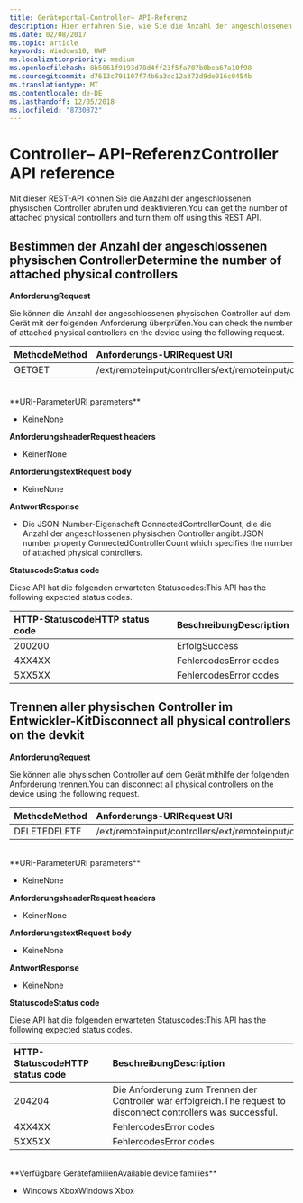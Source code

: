 ```yaml
---
title: Geräteportal-Controller– API-Referenz
description: Hier erfahren Sie, wie Sie die Anzahl der angeschlossenen physischen Controller abrufen und sie programmgesteuert deaktivieren.
ms.date: 02/08/2017
ms.topic: article
keywords: Windows10, UWP
ms.localizationpriority: medium
ms.openlocfilehash: 8b5061f9193d78d4ff23f5fa707b0bea67a10f98
ms.sourcegitcommit: d7613c791107f74b6a3dc12a372d9de916c0454b
ms.translationtype: MT
ms.contentlocale: de-DE
ms.lasthandoff: 12/05/2018
ms.locfileid: "8730872"
---
```

# <a name="controller-api-reference"></a><span data-ttu-id="a71c5-104">Controller– API-Referenz</span><span class="sxs-lookup"><span data-stu-id="a71c5-104">Controller API reference</span></span>   
<span data-ttu-id="a71c5-105">Mit dieser REST-API können Sie die Anzahl der angeschlossenen physischen Controller abrufen und deaktivieren.</span><span class="sxs-lookup"><span data-stu-id="a71c5-105">You can get the number of attached physical controllers and turn them off using this REST API.</span></span>

## <a name="determine-the-number-of-attached-physical-controllers"></a><span data-ttu-id="a71c5-106">Bestimmen der Anzahl der angeschlossenen physischen Controller</span><span class="sxs-lookup"><span data-stu-id="a71c5-106">Determine the number of attached physical controllers</span></span>

**<span data-ttu-id="a71c5-107">Anforderung</span><span class="sxs-lookup"><span data-stu-id="a71c5-107">Request</span></span>**

<span data-ttu-id="a71c5-108">Sie können die Anzahl der angeschlossenen physischen Controller auf dem Gerät mit der folgenden Anforderung überprüfen.</span><span class="sxs-lookup"><span data-stu-id="a71c5-108">You can check the number of attached physical controllers on the device using the following request.</span></span>

<span data-ttu-id="a71c5-109">Methode</span><span class="sxs-lookup"><span data-stu-id="a71c5-109">Method</span></span>      | <span data-ttu-id="a71c5-110">Anforderungs-URI</span><span class="sxs-lookup"><span data-stu-id="a71c5-110">Request URI</span></span>
:------     | :-----
<span data-ttu-id="a71c5-111">GET</span><span class="sxs-lookup"><span data-stu-id="a71c5-111">GET</span></span> | <span data-ttu-id="a71c5-112">/ext/remoteinput/controllers</span><span class="sxs-lookup"><span data-stu-id="a71c5-112">/ext/remoteinput/controllers</span></span>
<br />
**<span data-ttu-id="a71c5-113">URI-Parameter</span><span class="sxs-lookup"><span data-stu-id="a71c5-113">URI parameters</span></span>**

- <span data-ttu-id="a71c5-114">Keine</span><span class="sxs-lookup"><span data-stu-id="a71c5-114">None</span></span>

**<span data-ttu-id="a71c5-115">Anforderungsheader</span><span class="sxs-lookup"><span data-stu-id="a71c5-115">Request headers</span></span>**

- <span data-ttu-id="a71c5-116">Keiner</span><span class="sxs-lookup"><span data-stu-id="a71c5-116">None</span></span>

**<span data-ttu-id="a71c5-117">Anforderungstext</span><span class="sxs-lookup"><span data-stu-id="a71c5-117">Request body</span></span>**   

- <span data-ttu-id="a71c5-118">Keine</span><span class="sxs-lookup"><span data-stu-id="a71c5-118">None</span></span>

**<span data-ttu-id="a71c5-119">Antwort</span><span class="sxs-lookup"><span data-stu-id="a71c5-119">Response</span></span>**   

- <span data-ttu-id="a71c5-120">Die JSON-Number-Eigenschaft ConnectedControllerCount, die die Anzahl der angeschlossenen physischen Controller angibt.</span><span class="sxs-lookup"><span data-stu-id="a71c5-120">JSON number property ConnectedControllerCount which specifies the number of attached physical controllers.</span></span>

**<span data-ttu-id="a71c5-121">Statuscode</span><span class="sxs-lookup"><span data-stu-id="a71c5-121">Status code</span></span>**

<span data-ttu-id="a71c5-122">Diese API hat die folgenden erwarteten Statuscodes:</span><span class="sxs-lookup"><span data-stu-id="a71c5-122">This API has the following expected status codes.</span></span>

<span data-ttu-id="a71c5-123">HTTP-Statuscode</span><span class="sxs-lookup"><span data-stu-id="a71c5-123">HTTP status code</span></span>      | <span data-ttu-id="a71c5-124">Beschreibung</span><span class="sxs-lookup"><span data-stu-id="a71c5-124">Description</span></span>
:------     | :-----
<span data-ttu-id="a71c5-125">200</span><span class="sxs-lookup"><span data-stu-id="a71c5-125">200</span></span> | <span data-ttu-id="a71c5-126">Erfolg</span><span class="sxs-lookup"><span data-stu-id="a71c5-126">Success</span></span>
<span data-ttu-id="a71c5-127">4XX</span><span class="sxs-lookup"><span data-stu-id="a71c5-127">4XX</span></span> | <span data-ttu-id="a71c5-128">Fehlercodes</span><span class="sxs-lookup"><span data-stu-id="a71c5-128">Error codes</span></span>
<span data-ttu-id="a71c5-129">5XX</span><span class="sxs-lookup"><span data-stu-id="a71c5-129">5XX</span></span> | <span data-ttu-id="a71c5-130">Fehlercodes</span><span class="sxs-lookup"><span data-stu-id="a71c5-130">Error codes</span></span>

## <a name="disconnect-all-physical-controllers-on-the-devkit"></a><span data-ttu-id="a71c5-131">Trennen aller physischen Controller im Entwickler-Kit</span><span class="sxs-lookup"><span data-stu-id="a71c5-131">Disconnect all physical controllers on the devkit</span></span>

**<span data-ttu-id="a71c5-132">Anforderung</span><span class="sxs-lookup"><span data-stu-id="a71c5-132">Request</span></span>**

<span data-ttu-id="a71c5-133">Sie können alle physischen Controller auf dem Gerät mithilfe der folgenden Anforderung trennen.</span><span class="sxs-lookup"><span data-stu-id="a71c5-133">You can disconnect all physical controllers on the device using the following request.</span></span>

<span data-ttu-id="a71c5-134">Methode</span><span class="sxs-lookup"><span data-stu-id="a71c5-134">Method</span></span>      | <span data-ttu-id="a71c5-135">Anforderungs-URI</span><span class="sxs-lookup"><span data-stu-id="a71c5-135">Request URI</span></span>
:------     | :-----
<span data-ttu-id="a71c5-136">DELETE</span><span class="sxs-lookup"><span data-stu-id="a71c5-136">DELETE</span></span> | <span data-ttu-id="a71c5-137">/ext/remoteinput/controllers</span><span class="sxs-lookup"><span data-stu-id="a71c5-137">/ext/remoteinput/controllers</span></span>
<br />
**<span data-ttu-id="a71c5-138">URI-Parameter</span><span class="sxs-lookup"><span data-stu-id="a71c5-138">URI parameters</span></span>**

- <span data-ttu-id="a71c5-139">Keine</span><span class="sxs-lookup"><span data-stu-id="a71c5-139">None</span></span>

**<span data-ttu-id="a71c5-140">Anforderungsheader</span><span class="sxs-lookup"><span data-stu-id="a71c5-140">Request headers</span></span>**

- <span data-ttu-id="a71c5-141">Keiner</span><span class="sxs-lookup"><span data-stu-id="a71c5-141">None</span></span>

**<span data-ttu-id="a71c5-142">Anforderungstext</span><span class="sxs-lookup"><span data-stu-id="a71c5-142">Request body</span></span>**   

- <span data-ttu-id="a71c5-143">Keine</span><span class="sxs-lookup"><span data-stu-id="a71c5-143">None</span></span>

**<span data-ttu-id="a71c5-144">Antwort</span><span class="sxs-lookup"><span data-stu-id="a71c5-144">Response</span></span>**   

- <span data-ttu-id="a71c5-145">Keine</span><span class="sxs-lookup"><span data-stu-id="a71c5-145">None</span></span> 

**<span data-ttu-id="a71c5-146">Statuscode</span><span class="sxs-lookup"><span data-stu-id="a71c5-146">Status code</span></span>**

<span data-ttu-id="a71c5-147">Diese API hat die folgenden erwarteten Statuscodes:</span><span class="sxs-lookup"><span data-stu-id="a71c5-147">This API has the following expected status codes.</span></span>

<span data-ttu-id="a71c5-148">HTTP-Statuscode</span><span class="sxs-lookup"><span data-stu-id="a71c5-148">HTTP status code</span></span>      | <span data-ttu-id="a71c5-149">Beschreibung</span><span class="sxs-lookup"><span data-stu-id="a71c5-149">Description</span></span>
:------     | :-----
<span data-ttu-id="a71c5-150">204</span><span class="sxs-lookup"><span data-stu-id="a71c5-150">204</span></span> | <span data-ttu-id="a71c5-151">Die Anforderung zum Trennen der Controller war erfolgreich.</span><span class="sxs-lookup"><span data-stu-id="a71c5-151">The request to disconnect controllers was successful.</span></span>
<span data-ttu-id="a71c5-152">4XX</span><span class="sxs-lookup"><span data-stu-id="a71c5-152">4XX</span></span> | <span data-ttu-id="a71c5-153">Fehlercodes</span><span class="sxs-lookup"><span data-stu-id="a71c5-153">Error codes</span></span>
<span data-ttu-id="a71c5-154">5XX</span><span class="sxs-lookup"><span data-stu-id="a71c5-154">5XX</span></span> | <span data-ttu-id="a71c5-155">Fehlercodes</span><span class="sxs-lookup"><span data-stu-id="a71c5-155">Error codes</span></span>

<br />
**<span data-ttu-id="a71c5-156">Verfügbare Gerätefamilien</span><span class="sxs-lookup"><span data-stu-id="a71c5-156">Available device families</span></span>**

* <span data-ttu-id="a71c5-157">Windows Xbox</span><span class="sxs-lookup"><span data-stu-id="a71c5-157">Windows Xbox</span></span>
